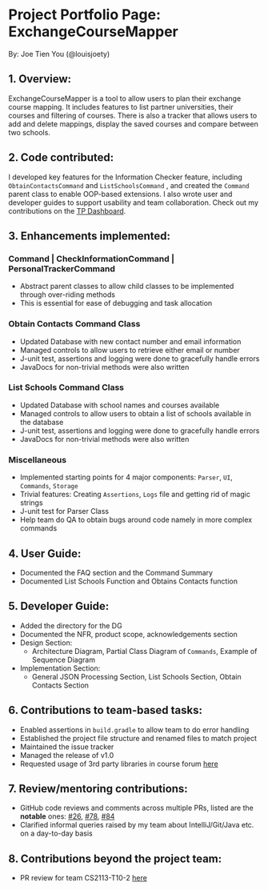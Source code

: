 # Project Portfolio Page: ExchangeCourseMapper

By: Joe Tien You (@louisjoety)

## 1. Overview:
ExchangeCourseMapper is a tool to allow users to plan their exchange course mapping.
It includes features to list partner universities, their courses and filtering of courses. 
There is also a tracker that allows users to add and delete mappings, display the saved courses and 
compare between two schools.

## 2. Code contributed:
I developed key features for the Information Checker feature, including `ObtainContactsCommand` and `ListSchoolsCommand`
, and created the `Command` parent class to enable OOP-based extensions. I also wrote user and developer guides to 
support usability and team collaboration. Check out my contributions on the [TP Dashboard](https://nus-cs2113-ay2425s1.github.io/tp-dashboard/?search=louisjoety&sort=groupTitle%20dsc&sortWithin=title&since=2024-09-20&timeframe=commit&mergegroup=&groupSelect=groupByRepos&breakdown=false).

## 3. Enhancements implemented:

### Command | CheckInformationCommand | PersonalTrackerCommand
* Abstract parent classes to allow child classes to be implemented through over-riding methods
* This is essential for ease of debugging and task allocation

### Obtain Contacts Command Class
* Updated Database with new contact number and email information
* Managed controls to allow users to retrieve either email or number
* J-unit test, assertions and logging were done to gracefully handle errors
* JavaDocs for non-trivial methods were also written

### List Schools Command Class
* Updated Database with school names and courses available
* Managed controls to allow users to obtain a list of schools available in the database
* J-unit test, assertions and logging were done to gracefully handle errors
* JavaDocs for non-trivial methods were also written

### Miscellaneous
* Implemented starting points for 4 major components: `Parser`, `UI`, `Commands`, `Storage`
* Trivial features: Creating `Assertions`, `Logs` file and getting rid of magic strings
* J-unit test for Parser Class
* Help team do QA to obtain bugs around code namely in more complex commands

## 4. User Guide:
* Documented the FAQ section and the Command Summary
* Documented List Schools Function and Obtains Contacts function 

## 5. Developer Guide:
* Added the directory for the DG 
* Documented the NFR, product scope, acknowledgements section
* Design Section: 
  * Architecture Diagram, Partial Class Diagram of `Commands`, Example of Sequence Diagram 
* Implementation Section: 
  * General JSON Processing Section, List Schools Section, Obtain Contacts Section

## 6. Contributions to team-based tasks:
* Enabled assertions in `build.gradle` to allow team to do error handling
* Established the project file structure and renamed files to match project
* Maintained the issue tracker 
* Managed the release of v1.0
* Requested usage of 3rd party libraries in course forum [here](https://github.com/nus-cs2113-AY2425S1/forum/issues/28)

## 7. Review/mentoring contributions:
* GitHub code reviews and comments across multiple PRs, listed are the **notable** ones:
  [#26](https://github.com/AY2425S1-CS2113-W10-2/tp/pull/26),
  [#78](https://github.com/AY2425S1-CS2113-W10-2/tp/pull/78),
  [#84](https://github.com/AY2425S1-CS2113-W10-2/tp/pull/84)
* Clarified informal queries raised by my team about IntelliJ/Git/Java etc. on a day-to-day basis

## 8. Contributions beyond the project team:
* PR review for team CS2113-T10-2 [here](https://github.com/nus-cs2113-AY2425S1/tp/pull/11)
